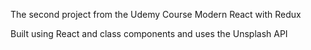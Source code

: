 The second project from the Udemy Course Modern React with Redux

Built using React and class components and uses the Unsplash API
